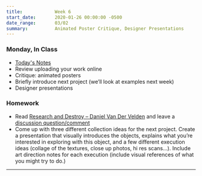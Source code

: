 ```yaml
---
title:            Week 6
start_date:       2020-01-26 00:00:00 -0500
date_range:       03/02
summary:          Animated Poster Critique, Designer Presentations
---
```


### Monday, In Class

- [Today's Notes](https://paper.dropbox.com/doc/Week-6--AvV6YMAuZxAFHmJDdMQb3t2FAQ-4PSFDHoIGDKG6lKZ6gOnC)
- Review uploading your work online
- Critique: animated posters
- Briefly introduce next project (we&rsquo;ll look at examples next week)
- Designer presentations


### Homework

- Read [Research and Destroy – Daniel Van Der Velden](https://ci.labud.nyc/assets/readings/van-der-Velden-research-and-destroy.pdf) and leave a [discussion question/comment](https://paper.dropbox.com/doc/1B-Readings--AvWfPv8Df9wUAJuan9lRL3F9AQ-9Sk9GiFJihL4gyifNMlU3)
- Come up with three different collection ideas for the next project. Create a presentation that visually introduces the objects, explains what you&rsquo;re interested in exploring with this object, and a few different execution ideas (collage of the textures, close up photos, hi res scans...). Include art direction notes for each execution (include visual references of what you might try to do.)

---
